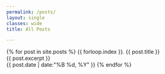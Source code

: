 ```yaml
---
permalink: /posts/
layout: single
classes: wide
title: All Posts

---
```


{% for post in site.posts %}
{{ forloop.index }}. <a class="hover-underline-animation" style="text-decoration: none;" href="{{ post.url }}">{{ post.title }}</a><br>
{{ post.excerpt }}<br>
<i class="far fa-calendar-alt"></i> <span>{{ post.date | date:"%B %d, %Y"  }} </span>
{% endfor %}
